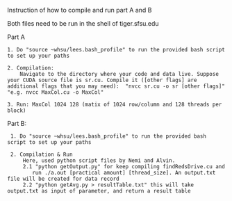 Instruction of how to compile and run part A and B

Both files need to be run in the shell of tiger.sfsu.edu

Part A

    1. Do "source ~whsu/lees.bash_profile" to run the provided bash script to set up your paths
    
    2. Compilation:
        Navigate to the directory where your code and data live. Suppose your CUDA source file is sr.cu. Compile it ([other flags] are additional flags that you may need):  "nvcc sr.cu -o sr [other flags]"  "e.g. nvcc MaxCol.cu -o MaxCol"
        
    3. Run: MaxCol 1024 128 (matix of 1024 row/column and 128 threads per block)



Part B:

     1. Do "source ~whsu/lees.bash_profile" to run the provided bash script to set up your paths
     
     2. Compilation & Run 
         Here, used python script files by Nemi and Alvin. 
         2.1 "python getOutput.py" for keep compiling findRedsDrive.cu and
            run ./a.out [practical amount] [thread_size]. An output.txt file will be created for data record
         2.2 "python getAvg.py > resultTable.txt" this will take output.txt as input of parameter, and return a result table
         
